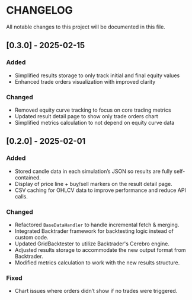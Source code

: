 # CHANGELOG

All notable changes to this project will be documented in this file.

## [0.3.0] - 2025-02-15
### Added
- Simplified results storage to only track initial and final equity values
- Enhanced trade orders visualization with improved clarity

### Changed
- Removed equity curve tracking to focus on core trading metrics
- Updated result detail page to show only trade orders chart
- Simplified metrics calculation to not depend on equity curve data

## [0.2.0] - 2025-02-01
### Added
- Stored candle data in each simulation’s JSON so results are fully self-contained.
- Display of price line + buy/sell markers on the result detail page.
- CSV caching for OHLCV data to improve performance and reduce API calls.

### Changed

- Refactored `BaseDataHandler` to handle incremental fetch & merging.
- Integrated Backtrader framework for backtesting logic instead of custom code.
- Updated GridBacktester to utilize Backtrader's Cerebro engine.
- Adjusted results storage to accommodate the new output format from Backtrader.
- Modified metrics calculation to work with the new results structure.

### Fixed
- Chart issues where orders didn’t show if no trades were triggered.
